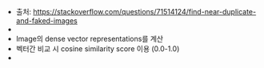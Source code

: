 - 출처: https://stackoverflow.com/questions/71514124/find-near-duplicate-and-faked-images
-
- Image의 dense vector representations를 계산
- 벡터간 비교 시 cosine similarity score 이용 (0.0-1.0)
-